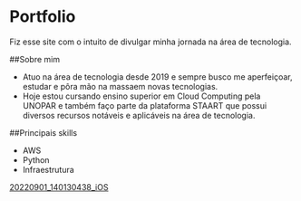 # Portfolio
Fiz esse site com o intuito de divulgar minha jornada na área de tecnologia.


##Sobre mim 
- Atuo na área de tecnologia desde 2019 e sempre busco me aperfeiçoar, estudar e pôra mão na massaem novas tecnologias. 
- Hoje estou cursando ensino superior em Cloud Computing pela UNOPAR e também faço parte da plataforma STAART que possui 
diversos recursos notáveis e aplicáveis na área de tecnologia.

##Principais skills
- AWS
- Python
- Infraestrutura

[20220901_140130438_iOS](https://user-images.githubusercontent.com/112584856/188754535-f8f44623-161d-4a08-a41d-7bd5a8b2a55d.jpg)
